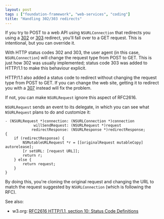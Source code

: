 ```yaml
---
layout: post
tags : ["foundation-framework", "web-services", "coding"]
title: "Handling 302/303 redirects"
---
```

If you try to POST to a web API using `NSURLConnection` that redirects you using a [302](http://www.w3.org/Protocols/rfc2616/rfc2616-sec10.html#sec10.3.3) or [303](http://www.w3.org/Protocols/rfc2616/rfc2616-sec10.html#sec10.3.4) redirect, you'll fall over to a GET request. This is intentional, but you can override it.

With HTTP status codes 302 and 303, the user agent (in this case, `NSURLConnection`) will change the request type from POST to GET. This is just how 302 was usually implemented; status code 303 was added to HTTP/1.1 to make this behaviour explicit.

HTTP/1.1 also added a status code to redirect without changing the request type from POST to GET. If you can change the web site, getting it to redirect you with a [307](http://www.w3.org/Protocols/rfc2616/rfc2616-sec10.html#sec10.3.8) instead will fix the problem.

If not, you can make `NSURLRequest` ignore this aspect of RFC2616.

`NSURLRequest` sends an event to its delegate, in which you can see what `NSURLRequest` plans to do and customize it:

    - (NSURLRequest *)connection: (NSURLConnection *)connection
                 willSendRequest: (NSURLRequest *)request
                redirectResponse: (NSURLResponse *)redirectResponse;
    {
        if (redirectResponse) {
            NSMutableURLRequest *r = [[originalRequest mutableCopy] autorelease];
            [r setURL: [request URL]];
            return r;
        } else {
            return request;
        }
    }

By doing this, you're cloning the original request and changing the URL to match the request suggested by `NSURLConnection` (which is following the RFC).

See also:

- w3.org: [RFC2616 HTTP/1.1, section 10: Status Code Definitions](http://www.w3.org/Protocols/rfc2616/rfc2616-sec10.html)